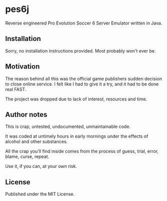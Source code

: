 pes6j
=====
Reverse engineered Pro Evolution Soccer 6 Server Emulator written in Java.

## Installation
Sorry, no installation instructions provided. Most probably won't ever be.

## Motivation
The reason behind all this was the official game publishers sudden decision to close online service. I felt like I had to give it a try, and it had to be done real FAST.

The project was dropped due to lack of interest, resources and time.

## Author notes
This is crap, untested, undocumented, unmaintainable code.

It was coded at untimely hours in early mornings under the effects of alcohol and other substances.

All the crap you'll find inside comes from the process of guess, trial, error, blame, curse, repeat.

Use it, if you can, at your own risk.

## License
Published under the MIT License.
